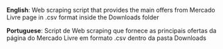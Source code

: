 **English**: Web scraping script that provides the main offers from Mercado Livre page in .csv format inside the Downloads folder

**Portuguese**: Script de Web scraping que fornece as principais ofertas da página do Mercado Livre em formato .csv dentro da pasta Downloads

